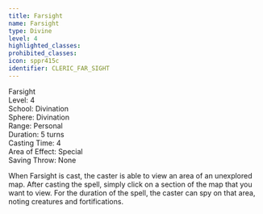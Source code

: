 ```yaml
---
title: Farsight
name: Farsight
type: Divine
level: 4
highlighted_classes: 
prohibited_classes: 
icon: sppr415c
identifier: CLERIC_FAR_SIGHT
---
```

Farsight  
Level: 4  
School: Divination  
Sphere: Divination  
Range: Personal  
Duration: 5 turns  
Casting Time: 4  
Area of Effect: Special  
Saving Throw: None  
  
When Farsight is cast, the caster is able to view an area of an unexplored map. After casting the spell, simply click on a section of the map that you want to view. For the duration of the spell, the caster can spy on that area, noting creatures and fortifications.  

